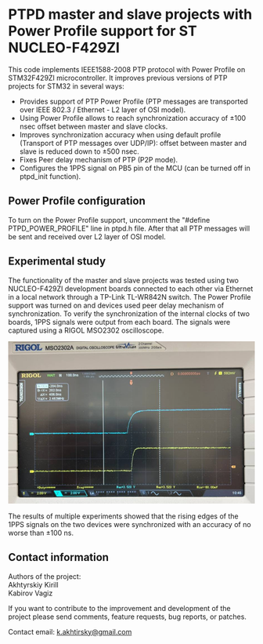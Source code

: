 # PTPD master and slave projects with Power Profile support for ST NUCLEO-F429ZI

This code implements IEEE1588-2008 PTP protocol with Power Profile on STM32F429ZI microcontroller.
It improves previous versions of PTP projects for STM32 in several ways:

 - Provides support of PTP Power Profile (PTP messages are transported over IEEE 802.3 / Ethernet - 
 L2 layer of OSI model).
 - Using Power Profile allows to reach synchronization accuracy of ±100 nsec offset between
 master and slave clocks.
 - Improves synchronization accuracy when using default profile (Transport of PTP messages over UDP/IP): 
 offset between master and slave is reduced down to ±500 nsec.
 - Fixes Peer delay mechanism of PTP (P2P mode).
 - Configures the 1PPS signal on PB5 pin of the MCU (can be turned off in ptpd_init function).

## Power Profile configuration

To turn on the Power Profile support, uncomment the "#define PTPD_POWER_PROFILE" line
in ptpd.h file. After that all PTP messages will be sent and received over L2 layer of OSI model.

## Experimental study

The functionality of the master and slave projects was tested using two NUCLEO-F429ZI 
development boards connected to each other via Ethernet in a local network through a 
TP-Link TL-WR842N switch. The Power Profile support was turned on and devices used 
peer delay mechanism of synchronization. To verify the synchronization of 
the internal clocks of two boards, 1PPS signals were output from each board. 
The signals were captured using a RIGOL MSO2302 oscilloscope.

![Screenshot](https://github.com/AkhtyrskiyKirill/STM32-PTPd-Power-Profile/blob/main/imgs/1PPS_PowerProfile.png)

The results of multiple experiments showed that the rising edges of the 1PPS signals on the 
two devices were synchronized with an accuracy of no worse than ±100 ns.

## Contact information

Authors of the project:  
Akhtyrskiy Kirill  
Kabirov Vagiz

If you want to contribute to the improvement and development of the project please 
send comments, feature requests, bug reports, or patches.

Contact email: k.akhtirsky@gmail.com
